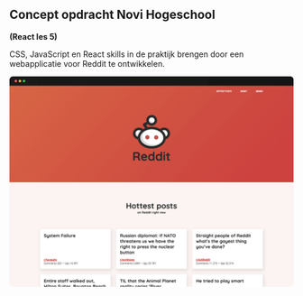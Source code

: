 ## Concept opdracht Novi Hogeschool

**(React les 5)**

CSS, JavaScript en React skills in de praktijk brengen door een webapplicatie voor Reddit te ontwikkelen.

![browser-screenshot](./src/assets/screenshot.png)
